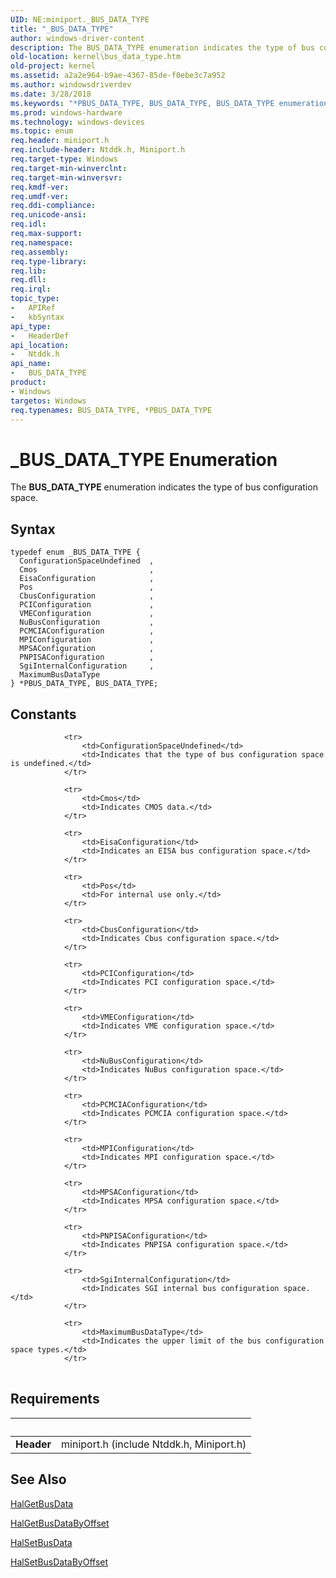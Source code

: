 ```yaml
---
UID: NE:miniport._BUS_DATA_TYPE
title: "_BUS_DATA_TYPE"
author: windows-driver-content
description: The BUS_DATA_TYPE enumeration indicates the type of bus configuration space.
old-location: kernel\bus_data_type.htm
old-project: kernel
ms.assetid: a2a2e964-b9ae-4367-85de-f0ebe3c7a952
ms.author: windowsdriverdev
ms.date: 3/28/2018
ms.keywords: "*PBUS_DATA_TYPE, BUS_DATA_TYPE, BUS_DATA_TYPE enumeration [Kernel-Mode Driver Architecture], CbusConfiguration, Cmos, ConfigurationSpaceUndefined, EisaConfiguration, MPIConfiguration, MPSAConfiguration, MaximumBusDataType, NuBusConfiguration, PBUS_DATA_TYPE, PBUS_DATA_TYPE enumeration pointer [Kernel-Mode Driver Architecture], PCIConfiguration, PCMCIAConfiguration, PNPISAConfiguration, Pos, SgiInternalConfiguration, VMEConfiguration, _BUS_DATA_TYPE, kernel.bus_data_type, ntddk/BUS_DATA_TYPE, ntddk/CbusConfiguration, ntddk/Cmos, ntddk/ConfigurationSpaceUndefined, ntddk/EisaConfiguration, ntddk/MPIConfiguration, ntddk/MPSAConfiguration, ntddk/MaximumBusDataType, ntddk/NuBusConfiguration, ntddk/PBUS_DATA_TYPE, ntddk/PCIConfiguration, ntddk/PCMCIAConfiguration, ntddk/PNPISAConfiguration, ntddk/Pos, ntddk/SgiInternalConfiguration, ntddk/VMEConfiguration, sysenum_3f6df31a-39d8-463e-8d44-44e51cd9989d.xml"
ms.prod: windows-hardware
ms.technology: windows-devices
ms.topic: enum
req.header: miniport.h
req.include-header: Ntddk.h, Miniport.h
req.target-type: Windows
req.target-min-winverclnt: 
req.target-min-winversvr: 
req.kmdf-ver: 
req.umdf-ver: 
req.ddi-compliance: 
req.unicode-ansi: 
req.idl: 
req.max-support: 
req.namespace: 
req.assembly: 
req.type-library: 
req.lib: 
req.dll: 
req.irql: 
topic_type:
-	APIRef
-	kbSyntax
api_type:
-	HeaderDef
api_location:
-	Ntddk.h
api_name:
-	BUS_DATA_TYPE
product:
- Windows
targetos: Windows
req.typenames: BUS_DATA_TYPE, *PBUS_DATA_TYPE
---
```


# _BUS_DATA_TYPE Enumeration
The <b>BUS_DATA_TYPE</b> enumeration indicates the type of bus configuration space.

## Syntax
```
typedef enum _BUS_DATA_TYPE {
  ConfigurationSpaceUndefined  ,
  Cmos                         ,
  EisaConfiguration            ,
  Pos                          ,
  CbusConfiguration            ,
  PCIConfiguration             ,
  VMEConfiguration             ,
  NuBusConfiguration           ,
  PCMCIAConfiguration          ,
  MPIConfiguration             ,
  MPSAConfiguration            ,
  PNPISAConfiguration          ,
  SgiInternalConfiguration     ,
  MaximumBusDataType
} *PBUS_DATA_TYPE, BUS_DATA_TYPE;
```

## Constants

<table>
            
                <tr>
                    <td>ConfigurationSpaceUndefined</td>
                    <td>Indicates that the type of bus configuration space is undefined.</td>
                </tr>
            
                <tr>
                    <td>Cmos</td>
                    <td>Indicates CMOS data.</td>
                </tr>
            
                <tr>
                    <td>EisaConfiguration</td>
                    <td>Indicates an EISA bus configuration space.</td>
                </tr>
            
                <tr>
                    <td>Pos</td>
                    <td>For internal use only.</td>
                </tr>
            
                <tr>
                    <td>CbusConfiguration</td>
                    <td>Indicates Cbus configuration space.</td>
                </tr>
            
                <tr>
                    <td>PCIConfiguration</td>
                    <td>Indicates PCI configuration space.</td>
                </tr>
            
                <tr>
                    <td>VMEConfiguration</td>
                    <td>Indicates VME configuration space.</td>
                </tr>
            
                <tr>
                    <td>NuBusConfiguration</td>
                    <td>Indicates NuBus configuration space.</td>
                </tr>
            
                <tr>
                    <td>PCMCIAConfiguration</td>
                    <td>Indicates PCMCIA configuration space.</td>
                </tr>
            
                <tr>
                    <td>MPIConfiguration</td>
                    <td>Indicates MPI configuration space.</td>
                </tr>
            
                <tr>
                    <td>MPSAConfiguration</td>
                    <td>Indicates MPSA configuration space.</td>
                </tr>
            
                <tr>
                    <td>PNPISAConfiguration</td>
                    <td>Indicates PNPISA configuration space.</td>
                </tr>
            
                <tr>
                    <td>SgiInternalConfiguration</td>
                    <td>Indicates SGI internal bus configuration space.</td>
                </tr>
            
                <tr>
                    <td>MaximumBusDataType</td>
                    <td>Indicates the upper limit of the bus configuration space types.</td>
                </tr>
</table>


## Requirements
| &nbsp; | &nbsp; |
| ---- |:---- |
| **Header** | miniport.h (include Ntddk.h, Miniport.h) |

## See Also

<a href="https://msdn.microsoft.com/library/windows/hardware/ff546599">HalGetBusData</a>



<a href="https://msdn.microsoft.com/library/windows/hardware/ff546606">HalGetBusDataByOffset</a>



<a href="https://msdn.microsoft.com/library/windows/hardware/ff546628">HalSetBusData</a>



<a href="https://msdn.microsoft.com/library/windows/hardware/ff546633">HalSetBusDataByOffset</a>